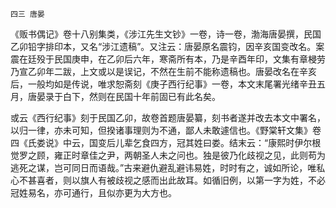     四三 唐晏 

   《贩书偶记》卷十八别集类，《涉江先生文钞》一卷，诗一卷，渤海唐晏撰，民国乙卯铅字排印本，又名“涉江遗稿”。又注云：唐晏原名震钧，因辛亥国变改名。案震在廷殁于民国庚申，在乙卯后六年，寒斋所有本，乃是辛酉年印，文集有章梫劳乃宣乙卯年二跋，上文或以是误记，不然在生前不能称遗稿也。唐晏改名在辛亥后，一般均如是传说，唯求恕斋刻《庚子西行纪事》一卷，本文末尾署光绪辛丑五月，唐晏录于白下，然则在民国十年前固已有此名矣。

   或云《西行纪事》刻于民国乙卯，故卷首题唐晏纂，刻书者遂并改去本文中署名，以归一律，亦未可知，但揆诸事理则为不通，鄙人未敢遽信也。《野棠轩文集》卷四《氏娄说》中云，国变后儿辈乞食四方，冠其姓曰娄。结末云：“康熙时伊尔根觉罗之顾，雍正时章佳之尹，两朝圣人未之问也。独是彼乃化歧视之见，此则苟为逃死之谋，岂可同日而语哉。”古来避仇避乱避讳易姓，时时有之，诚如所论，唯私心不甚喜者，则以旗人有被歧视之感而出此故耳。如循旧例，以第一字为姓，不必冠姓易名，亦可通行，且似亦更为大方也。


